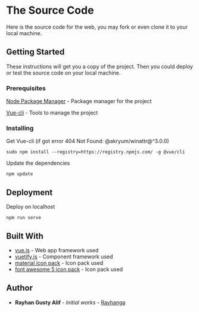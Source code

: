 # The Source Code

Here is the source code for the web, you may fork or even clone it to your local machine.

## Getting Started

These instructions will get you a copy of the project. Then you could deploy or test the source code on your local machine.

### Prerequisites

[Node Package Manager](https://www.npmjs.com/) - Package manager for the project

[Vue-cli](https://cli.vuejs.org/) - Tools to manage the project

### Installing

Get Vue-cli (if got error 404 Not Found: @akryum/winattr@^3.0.0)
```
sudo npm install --registry=https://registry.npmjs.com/ -g @vue/cli
```

Update the dependencies

```
npm update
```

## Deployment

Deploy on localhost

```
npm run serve
```

## Built With

* [vue.js](https://vuejs.org) - Web app framework used
* [vuetify.js](https://vuetifyjs.com) - Component framework used
* [material icon pack](https://material.io/tools/icons) - Icon pack used
* [font awesome 5 icon pack](https://fontawesome.com/icons) - Icon pack used

## Author

* **Rayhan Gusty Alif** - *Initial works* - [Rayhanga](https://github.com/Rayhanga)